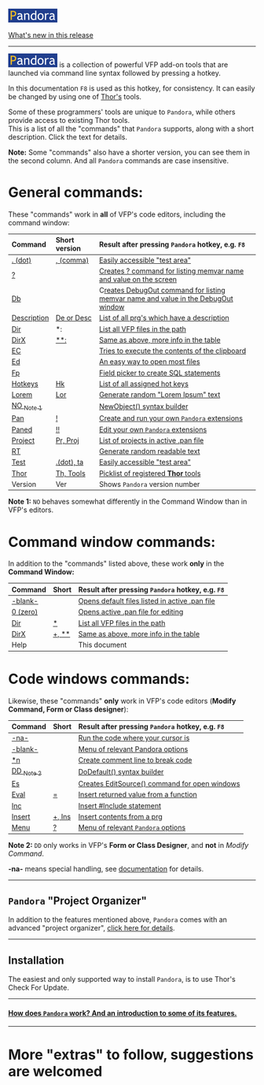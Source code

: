 
[![How Pandora works](documents/Images/pandora2.png)](documents/panhow.md)

[What's new in this release](Change%20Log.md)

***
![Pandora](documents/Images/pandora2.png) is a collection of powerful VFP add-on tools that are launched via command line syntax followed by pressing a hotkey.

In this documentation `F8` is used as this hotkey, for consistency. It can easily be changed by using one of [Thor's](https://github.com/VFPX/Thor) tools.

Some of these programmers' tools are unique to `Pandora`, while others provide access to existing Thor tools.  
This is a list of all the "commands" that `Pandora` supports, along with a short description. Click the text for details.

**Note:** Some "commands" also have a shorter version, you can see them in the second column. And all `Pandora` commands are case insensitive. 

# General commands: 

These "commands" work in **all** of VFP's code editors, including the command window:

|Command |Short version| Result after pressing `Pandora` hotkey, e.g. `F8`|
|:--|:--  |:-------------|
|[. (dot)](documents/panta.md)|[, (comma)](documents/panta.md)| [Easily accessible "test area"](documents/panta.md)|
| [? ](documents/pandb.md)|| [Creates ? command for listing memvar name and value on the screen](documents/pandb.md)|
| [Db](documents/pandb.md) || C[reates DebugOut command for listing memvar name and value in the DebugOut window](documents/pandb.md)|
|[Description](documents/pandesc.md)|[De or Desc](documents/pandesc.md)| [List of all prg's which have a description](documents/pandesc.md)|
|[Dir](documents/pandir.md)  |\*:| [List all VFP files in the path](documents/pandir.md)|
|[DirX](documents/pandir.md#dirc)  |[\*\*:](documents/pandir.md#dirc)| [Same as above, more info in the table](documents/pandir.md#dirc)|
|[EC](documents/panec.md)||[Tries to execute the contents of the clipboard](documents/panec.md)|
|[Ed](documents/paned.md)|| [An easy way to open most files](documents/paned.md)|
|[Fp](documents/panfp.md)|| [Field picker to create SQL statements](documents/panfp.md)|
|[Hotkeys](documents/panhk.md) |[Hk](documents/panhk.md) |[List of all assigned hot keys](documents/panhk.md)|
|[Lorem](documents/panrt.md) |[Lor](documents/panrt.md)| [Generate random "Lorem Ipsum" text](documents/panrt.md)|
|[NO <sub>Note 1</sub>](documents/panno.md)     || [NewObject() syntax builder](documents/panno.md)|
|[Pan](documents/panext.md) |[!](documents/panext.md)| [Create and run your own `Pandora` extensions](documents/panext.md)|
|[Paned](documents/panext.md#paned) |[!!](documents/panext.md#paned)| [Edit your own `Pandora` extensions](documents/panext.md#paned)|
|[Project](documents/panorg.md#proj) |[Pr, Proj](documents/panorg.md#proj)| [List of projects in active .pan file](documents/panorg.md#proj)|
|[RT](documents/panrt.md) || [Generate random readable text](documents/panrt.md)|
|[Test](documents/panta.md)|[.(dot), ta](documents/panta.md)| [Easily accessible "test area"](documents/panta.md)|
|[Thor](documents/panth.md) |[Th, Tools](documents/panth.md)| [Picklist of registered **Thor** tools](documents/panth.md)|
|Version |Ver| Shows `Pandora` version number|

**Note 1:** `NO` behaves somewhat differently in the Command Window than in VFP's editors.

# Command window commands: 

In addition to the "commands" listed above, these work **only** in the **Command Window:**

|Command |Short| Result after pressing `Pandora` hotkey, e.g. `F8`|
|:--|:--  |:-------------|
|[-blank-](documents/panorg.md)  || [Opens default files listed in active .pan file](documents/panorg.md)|
|[0 (zero)](documents/panorg.md) || [Opens active .pan file for editing](documents/panorg.md)|
|[Dir](documents/pandir.md)  |[*](documents/pandir.md)| [List all VFP files in the path](documents/pandir.md)|
|[DirX](documents/pandir.md#dirc)  |[+, **](documents/pandir.md#dirc)| [Same as above, more info in the table](documents/pandir.md#dirc)|
|Help ||This document|

# Code windows commands:
Likewise, these "commands" **only** work in VFP's code editors (**Modify Command, Form or Class designer**):

|Command |Short| Result after pressing `Pandora` hotkey, e.g. `F8`|
|:--|:--  |:-------------|
|[-na-](documents/panrc.md)  || [Run the code where your cursor is](documents/panrc.md)|
|[-blank-](documents/panmnu.md)  || [Menu of relevant Pandora options](documents/panmnu.md)|
| [*n ](documents/pancomm.md)||[Create comment line to break code](documents/pancomm.md) | 
|[DD <sub>Note 2</sub>](documents/pandd.md)     || [DoDefault() syntax builder](documents/pandd.md)|
|[Es](documents/panes.md)|| [Creates EditSource() command for open windows](documents/panes.md)|
|[Eval](documents/paneval.md)|[=](documents/paneval.md)| [Insert returned value from a function](documents/paneval.md)|
|[Inc](documents/paninc.md)|| [Insert #Include statement](documents/paninc.md)|
|[Insert](documents/panins.md) |[+, Ins](documents/panins.md)| [Insert contents from a prg](documents/panins.md)|
|[Menu](documents/panmnu.md)  |[?](documents/panmnu.md)| [Menu of relevant `Pandora` options](documents/panmnu.md)|

**Note 2:** `DD` only works in VFP's **Form or Class Designer**, and **not** in *Modify Command*.

**-na-** means special handling, see [documentation](documents/panrc.md) for details.

-----------------------

## `Pandora` "Project Organizer"

In addition to the features mentioned above, `Pandora` comes with an advanced "project organizer", [click here for details](documents/panorg.md).

----------------------  

## Installation
  
The easiest and only supported way to install `Pandora`, is to use Thor's Check For Update.

---------------------

#### [How does `Pandora` work? And an introduction to some of its features.](documents/panhow.md)

--------------

# More "extras" to follow, suggestions are welcomed
